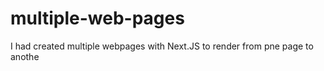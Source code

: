 # multiple-web-pages
I had created multiple webpages with Next.JS to render from pne page to anothe
